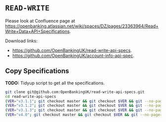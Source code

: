 # `READ-WRITE`

Please look at Confluence page at <https://openbanking.atlassian.net/wiki/spaces/DZ/pages/23363964/Read+Write+Data+API+Specifications>.

Download links:

* <https://github.com/OpenBankingUK/read-write-api-specs>.
* <https://github.com/OpenBankingUK/account-info-api-spec>.

## Copy Specifications

**TODO:** Tidyup script to get all the specifications.

```sh
git clone git@github.com:OpenBankingUK/read-write-api-specs.git
cd read-write-api-specs
(VER="v3.1.1"; git checkout master && git checkout $VER && git --no-pager branch && cp -rv ./dist/* /Users/mbana/work/openbankinguk/bitbucket/openbanking_tools/specifications/read-write/${VER}/)
(VER="v3.1.2"; git checkout master && git checkout $VER && git --no-pager branch && cp -rv ./dist/* /Users/mbana/work/openbankinguk/bitbucket/openbanking_tools/specifications/read-write/${VER}/)
(VER="v3.1.3"; git checkout master && git checkout $VER && git --no-pager branch && cp -rv ./dist/* /Users/mbana/work/openbankinguk/bitbucket/openbanking_tools/specifications/read-write/${VER}/)
(VER="v4.0"; git checkout master && git checkout $VER && git --no-pager branch && cp -rv ./dist/* /Users/mbana/work/openbankinguk/bitbucket/openbanking_tools/specifications/read-write/${VER}/)
```
